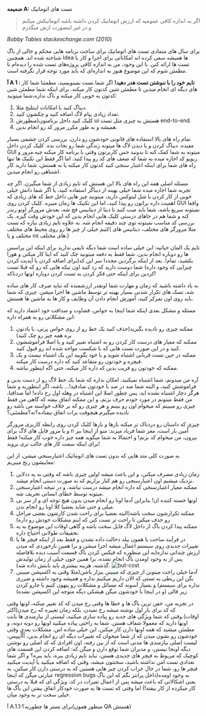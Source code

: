 **ضمیمه A:**
تست های اتوماتیک

> اگر به اندازه کافی عمومیه که ارزش اتوماتیک کردن داشته باشه  اتوماتیکش میکنم و در غیر اینصورت ازش میگذرم
> 
*Bobby Tables stackexchange.com (2010*)

برای سال های متمادی تست های اتوماتیک  برای ساخت برنامه هایی محکم و خالی از باگ شناخته شده اند. همچنین Idea ها همیشه سعی کرده اند امکاناتی برای اجرا و کار با تست ها ارائه کنن.
با این وجود، من به اندازه کافی پروژه‌های تست شده را دیده‌ام تا مطمئن شوم که این موضوع هنوز به اندازه‌ای که باید مورد توجه قرار نگرفته است.

**آ A 1 : تایم خود را با ننوشتن تست هدر دهید!**
اگر شما تست نمینویسید، مطمئنا شما کار های دیگه ای انجام میدین تا مطمئن شین کدتون کار میکنه. برای اینکه شما مطمئن شین کدتون به خوبی کار میکنه و باگ نداره،‌شما میتونید:
1. دیباگ کنید با امکانات اینتلیج مثلا.
2. تعداد زیادی پیام لاگ اضافه کنید و چکشون کنید.
3.  کلیک کنید داخل برنامتون(منظورش ui هستش یه چیزی مثل تست end-to-end.
4. همیشه و به طور مکرر مرور کد رو انجام بدین.

تمام راه های بالا استفاده های قانونی خودشون رو دارن. بررسی کردن چشمی بسیار مفیده. دیباگ کردن و یا دیدن لاگ ها میتونه زندگی شما رو نجات بده. کلیک کردن داخل GUI میتونه به شما کمک کنه تا بدونید حس کاربرتون وقتی با برنامه کار میکنه چیه.مرور و ریویو کد اجازه میده به شما که ضعف های کد رو پیدا کنید. اما اگر فقط این تکنیک ها تنها راه های شما برای اینکه اعتبار سنجی کنید کدتون کار میکنه یا نه هستش، شما دارید کار اشتباهی رو انجام میدین.

مسئله اصلی همه این راه های بالا این هستش که تایم زیادی از شما میگیرن. اگر چه تجربه شما اجازه میده شما خیلی بهینه از دیباگر استفاده کنید، یا اگر شما دانش خیلی خوبی از کار کردن با شل لینوکس دارید، میتونید چیز هایی داخل خط کد های زیادی که اهمیت داره براتون رو پیدا کنید، اما این تکنیک ها زمان میبره. کلیک کردن روی GUI واقعا نمیتونه سریع باشه، شما باید صب کنید تا دیتا از دیتابیس فچ شه، بعدش مرورگر اونو رندر کنه و شما هم در جاهای درستی کلیک هایی انجام بدین که این خودش وقت گیره. یک بررسی کد مناسب نمیتونه توی چند دقیقه انجام شه. به علاوه تایم زیادی نیازه که تست کنیم خیلی از چیز ها رو روی محیط های مختلف( مثلا مرورگر های مختلف، دیتابیس های مختلف و یا os های مختلف.)

تایم یک المان حیاتیه: این خیلی ساده است شما دیگه تایمی ندارید برای اینکه این پراسس ها رو دوباره انجام بدین. شما فقط یه دفعه میتونید چک کنید که اینا کار میکنن و هورا بکشید، تمام!. بعد از اینکه برگردین مجددا سر این کد(برای اضافه کردن یا آپدیت کردن چیزایی که وجود داره) شما دوست دارید که رد کنید اون تیکه هایی که رو که قبلا تست کردین برای اینکه حتی فکر کردن به تست کردن دوباره اونها دردناکه!

به یاد داشته باشید که زمان و مهارت شما اونقدر ارزشمنده که نباید صرف کار های ساده شه، تسک های تکرار شدنی بسیار بهینه تر توسط ماشین ها اجرا میشن. چیزی که شما باید روی اون تمرکز کنید، آموزش انجام دادن آن وظایف و کار ها به ماشین ها هستش.

مسئله و مشکل بعدی اینکه شما اینجا به حواس، قضاوت و صداقت خود اعتماد دارید که این مشکلاتی رو به همراه داره:
1. ممکنه چیزی رو نادیده بگیرید(حذف کنید یک خط رو از روی حواس پرتی، یا یادتون بره همه چیز رو چک کنید)
2. ممکنه که معیار های درست کار کردن رو به اشتباه تعبیر کنید و یا اصلا فراموششون کنید و در این صورت تست هایی که با شکست مواجه شده اند رو قبول کنید.
3. ممکنه در حین تست قربانی اشتباه شوید و با خود بگویید این یک اشتباه نیست و یک فیچره و خودتون رو متقاعد کنید که داره درست کار میکنه.
4. ممکنه که خودتون رو فریب بدین که داره کار میکنه، حتی اگه اینطور نباشه.

آره من میدونم، شما اشتباه نمیکنید، امکان نداره که شما یک خط لاگ رو از دست بدین و فراموشش کنید، و البته شما صد در صد با خودتون صادقید!... باشه، اگر اینطوریه و شما هرگز دچار اشتباه نشده اید، پس چطور اصلا این اشتباه در وهله اول رخ داده! اما صداقتا، من فقط میتونم در مورد خودم حرف بزنم، و این ممکنه اتفاق بیفته که گاهی من فقط چیزی رو میبینم که میخوام اون رو ببینم و هر چیزی رو که بر خلاف خواسته من باشه رو نادیده میگیرم.هیچوقت برات اتفاق نیفتاده؟‌نه؟مطمئنی؟

چیزی که داستان رو دردناک تر میکنه بارها و بارها کلیک کردن روی رابطه کاربری مرورگر و یا مرور فایل های لاگ برای n اٌمین بار است، مغز شما فریاد میزند: منو از اینجا ببر بیرون، من میخوام کد بزنم! و احتمالا به شما میگوید همه چیز داره خوب کار میکنه! فقط برای اینکه سمت کار های جالب تری بروید!

به صورت کلی متد هایی که بدون تست های اتوماتیک اعتبارسنجی میشن، از این معایبشون رنج میبریم:
1. زمان زیادی مصرف میکنن، و این باعث میشه اولین چیزی باشه که وقتی به یه ددلاین نزدیک میشیم اون اعتبارسنجی رو هم کنار بزاریم که به صورت دستی انجام میشد.
2. ممکنه معیار اعتبارسنجی که داره انجام میشه درست نباشه، و در نتیجه اعتبارسنجی میتونه توسط خطای انسانی تحریف شه.
3. اونها خسته کننده ان! بنابراین آدما اونا رو انجام میدن بدون هیچ توجه ای و از سر بی میلی و حتی شاید بعضیا کلا اونا رو انجام ندن.
4. ممکنه تکرارشون سخت باشه(البته بعضیا برای راحت شدن کارشون بعضی مراحل رو حذف میکنن تا راحت تر تست کنن که اینم مشکلات خودش رو داره)
5. ممکنه پیدا کردن باگ از داخل لاگ فایل سخت باشه و گاهی اوقات این موضوع به یه تحقیقات طولانی احتیاج داره.
6. در فرآیند ساخت یا همون بیلد دخالت داده نشدن و فقط بعد از اینکه فیچر ها یا تغییرات جدیدی روی سیستم اعمال میشه اجرا میشن و برا همین بازخوردی که میدن ارزش چندانی نداره(به این منظوره که فیکس کردن باگ قسمت آسیب دیده بلافاصله پس از به وجود اومدن باگ انجام نشده، برا همین چون خیلی از زمان تولیدش گذشته، هزینه بیشتری باید بابتش داده شه). 
     ![but-cost](https://github.com/farzadafi/Teaching/blob/master/Book/Practical_Unit_Testing_with_JUnit_and_Mockito_2019_Tomek_Kaczanowski/Appendix-A/images/cost-of-bug-fixing.png)
7. آدما خیلی راحت میتونن از چیزی که میبینن بیزار باشن(مثلا وقتی یه اکسپشن میبینن بگن این ربطی به تستی که الان داریم میکنیم نداره و همیشه وجود داشته و ضرری نداره برای سیستم) و بسیار آسونه که مسائل و مشکلات رو پنهون کنیم با جارو کردن زیر قالی (و در اینجا با خودشون میگن هیشکی دیگه متوجه این اکسپشن نشده)

در تجربه من، خفن ترین باگ ها و خطا ها وقتی رخ میدن که کد تغییر میکنه، اونها وقتی که کد برای بار اول نوشته میشه رخ نمیدن، بلکه زمان تغییره که رخ میدن(اکثر اوقات).وقتی که شما  ویژگی های جدید رو پیاده سازی میکنید، لیستی از نیازمندی ها بابت اونها دارید که معمولا شفاف هستن. شما به راحتی پیاده میکنید اونها رو دونه دونه، و مطمئن میشید که همه اونها دارن کار میکنن، این خیلی ساده اس. مشکلات بعدی وقتی خودشون رو نشون میدن که از شما میخوان که تغییرات دیگه ای رو انجام بدین، اُاُاُپپپس، لیست اصلی نیازمندی ها مدتی است که از بین رفته، اون افرادی که کد اصلی رو نوشتن دیگه اونجا نیستن، و مدیران شما توقع دارن و میگن که: اضافه کردن این قسمت های کوچیک که مربوط به فیچر های جدیدی هستن، نباید تایم زیادی ببره، باید ببره؟ و اگر شما تعدادی تست امن نداشته باشید، سختتون میشه، وقتی که اضافه میکنید یا آپدیت میکنید فیچر ها رو، شما در حال خراب کردن چیز هایی هستین که به درستی دارن کار میکنن، به عبارتی میگن که اینجا regression bugs به وجود اومده(داخل پرانتز بگم که این باگ یعنی اشکالاتی که باعث میشه پس از اعمال تغیرات در کد، ویژگی ای که قبلا به درستی کار میکرده از کار بیفته!) اما وقتی که تست ها به صورت خودکار اتفاق بیفتن این باگ ها خیلی سخت تر به وجود میان.

آ A.1.1:برای تستر ها چطوریه؟(منظور همون QA هستش)